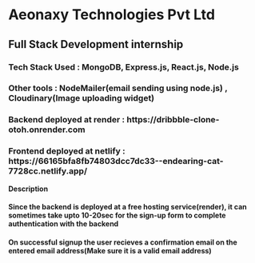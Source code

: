# Aeonaxy Technologies Pvt Ltd 

## Full Stack Development internship
<h3>Tech Stack Used : MongoDB, Express.js, React.js, Node.js</h3>
<h3> Other tools : NodeMailer(email sending using node.js) , Cloudinary(Image uploading widget) </h3>
<h3>Backend deployed at render : https://dribbble-clone-otoh.onrender.com</h3>
<h3>Frontend deployed at netlify : https://66165bfa8fb74803dcc7dc33--endearing-cat-7728cc.netlify.app/</h3>
<b>Description</b>
<h4>Since the backend is deployed at a free hosting service(render), it can sometimes take upto 10-20sec for the sign-up form to complete authentication with the backend</h4>
<h4>On successful signup the user recieves a confirmation email on the entered email address(Make sure it is a valid email address)</h4>
